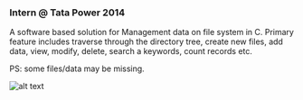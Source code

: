 ### Intern @ Tata Power 2014

A software based solution for Management data on file system in C. 
Primary feature includes traverse through the directory tree, 
create new files, add data, view, modify, delete, search a keywords,
count records etc.

PS: some files/data may be missing. 

![alt text](https://github.com/roottraveller/intern-tatapower-NITJsr/blob/master/img/10494612_565724750203049_5952486457456982786_n.jpg)

